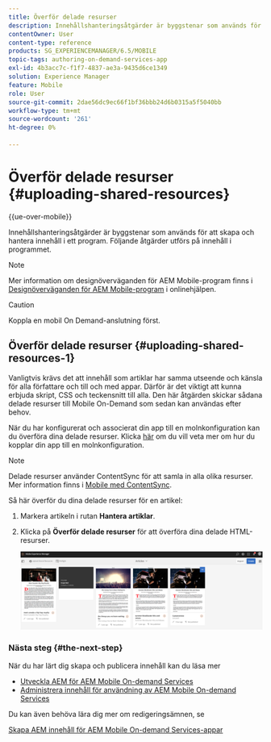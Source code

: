 ```yaml
---
title: Överför delade resurser
description: Innehållshanteringsåtgärder är byggstenar som används för att skapa och hantera innehåll i ett program. Följ den här sidan om du vill veta mer om hur du överför delade resurser.
contentOwner: User
content-type: reference
products: SG_EXPERIENCEMANAGER/6.5/MOBILE
topic-tags: authoring-on-demand-services-app
exl-id: 4b3acc7c-f1f7-4837-ae3a-9435d6ce1349
solution: Experience Manager
feature: Mobile
role: User
source-git-commit: 2dae56dc9ec66f1bf36bbb24d6b0315a5f5040bb
workflow-type: tm+mt
source-wordcount: '261'
ht-degree: 0%

---
```


# Överför delade resurser {#uploading-shared-resources}

{{ue-over-mobile}}

Innehållshanteringsåtgärder är byggstenar som används för att skapa och hantera innehåll i ett program. Följande åtgärder utförs på innehåll i programmet.

>[!NOTE]
>
>Mer information om designöverväganden för AEM Mobile-program finns i [Designöverväganden för AEM Mobile-program](https://helpx.adobe.com/digital-publishing-solution/help/design-app.html) i onlinehjälpen.

>[!CAUTION]
>
>Koppla en mobil On Demand-anslutning först.

## Överför delade resurser {#uploading-shared-resources-1}

Vanligtvis krävs det att innehåll som artiklar har samma utseende och känsla för alla författare och till och med appar. Därför är det viktigt att kunna erbjuda skript, CSS och teckensnitt till alla. Den här åtgärden skickar sådana delade resurser till Mobile On-Demand som sedan kan användas efter behov.

När du har konfigurerat och associerat din app till en molnkonfiguration kan du överföra dina delade resurser. Klicka [här](/help/mobile/mobile-apps-ondemand-application-create-configure-action.md) om du vill veta mer om hur du kopplar din app till en molnkonfiguration.

>[!NOTE]
>
>Delade resurser använder ContentSync för att samla in alla olika resurser. Mer information finns i [Mobile med ContentSync](/help/mobile/mobile-ondemand-contentsync.md).

Så här överför du dina delade resurser för en artikel:

1. Markera artikeln i rutan **Hantera artiklar**.
1. Klicka på **Överför delade resurser** för att överföra dina delade HTML-resurser.

   ![chlimage_1-133](assets/chlimage_1-133.png)

### Nästa steg {#the-next-step}

När du har lärt dig skapa och publicera innehåll kan du läsa mer

* [Utveckla AEM för AEM Mobile On-demand Services](/help/mobile/aem-mobile-on-demand.md)
* [Administrera innehåll för användning av AEM Mobile On-demand Services](/help/mobile/aem-mobile.md)

Du kan även behöva lära dig mer om redigeringsämnen, se

[Skapa AEM innehåll för AEM Mobile On-demand Services-appar](/help/mobile/mobile-apps-ondemand.md)
